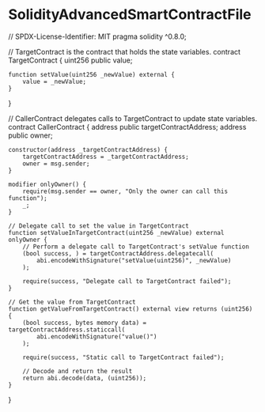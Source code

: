 # SolidityAdvancedSmartContractFile 
// SPDX-License-Identifier: MIT
pragma solidity ^0.8.0;

// TargetContract is the contract that holds the state variables.
contract TargetContract {
    uint256 public value;

    function setValue(uint256 _newValue) external {
        value = _newValue;
    }
}

// CallerContract delegates calls to TargetContract to update state variables.
contract CallerContract {
    address public targetContractAddress;
    address public owner;

    constructor(address _targetContractAddress) {
        targetContractAddress = _targetContractAddress;
        owner = msg.sender;
    }

    modifier onlyOwner() {
        require(msg.sender == owner, "Only the owner can call this function");
        _;
    }

    // Delegate call to set the value in TargetContract
    function setValueInTargetContract(uint256 _newValue) external onlyOwner {
        // Perform a delegate call to TargetContract's setValue function
        (bool success, ) = targetContractAddress.delegatecall(
            abi.encodeWithSignature("setValue(uint256)", _newValue)
        );

        require(success, "Delegate call to TargetContract failed");
    }

    // Get the value from TargetContract
    function getValueFromTargetContract() external view returns (uint256) {
        (bool success, bytes memory data) = targetContractAddress.staticcall(
            abi.encodeWithSignature("value()")
        );

        require(success, "Static call to TargetContract failed");

        // Decode and return the result
        return abi.decode(data, (uint256));
    }
}
